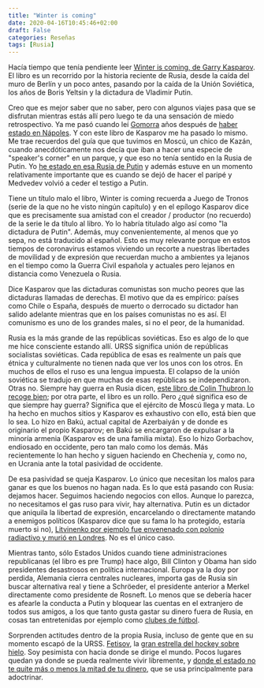 ```yaml
---
title: "Winter is coming"
date: 2020-04-16T10:45:46+02:00
draft: False
categories: Reseñas
tags: [Rusia]
---
```


Hacía tiempo que tenía pendiente leer [Winter is coming, de Garry Kasparov](https://www.amazon.es/Winter-Coming-Vladimir-Enemies-Stopped-ebook/dp/B06XCCZJ7D/ref=tmm_kin_swatch_0). El libro es un recorrido por la historia reciente de Rusia, desde la caída del muro de Berlín y un poco antes, pasando por la caída de la Unión Soviética, los años de Boris Yeltsin y la dictadura de Vladimir Putin.

Creo que es mejor saber que no saber, pero con algunos viajes pasa que se disfrutan mientras estás allí pero luego te da una sensación de miedo retrospectivo. Ya me pasó cuando leí [Gomorra](https://www.goodreads.com/book/show/6238593-gomorra) años después de [haber estado en Nápoles](https://kmc2.es/viaje/italia-sur/). Y con este libro de Kasparov me ha pasado lo mismo. Me trae recuerdos del guía que que tuvimos en Moscú, un chico de Kazán, cuando anecdóticamente nos decía que iban a hacer una especie de "speaker's corner" en un parque, y que eso no tenía sentido en la Rusia de Putin. Yo [he estado en esa Rusia de Putin](https://kmc2.es/viaje/transmongoliano/) y además estuve en un momento relativamente importante que es cuando se dejó de hacer el paripé y Medvedev volvió a ceder el testigo a Putin.

Tiene un título malo el libro, Winter is coming recuerda a Juego de Tronos (serie de la que no he visto ningún capítulo) y en el epílogo Kasparov dice que es precisamente sua amistad con el creador / productor (no recuerdo) de la serie le da título al libro. Yo lo habría titulado algo así como "la dictadura de Putin". Además, muy convenientemente, al menos que yo sepa, no está traducido al español. Esto es muy relevante porque en estos tiempos de coronavirus estamos viviendo un recorte a nuestras libertades de movilidad y de expresión que recuerdan mucho a ambientes ya lejanos en el tiempo como la Guerra Civil española y actuales pero lejanos en distancia como Venezuela o Rusia.

Dice Kasparov que las dictaduras comunistas son mucho peores que las dictaduras llamadas de derechas. El motivo que da es empírico: países como Chile o España, después de muerto o derrocado su dictador han salido adelante mientras que en los países comunistas no es así. El comunismo es uno de los grandes males, si no el peor, de la humanidad.

Rusia es la más grande de las repúblicas soviéticas. Eso es algo de lo que me hice consciente estando allí. URSS significa unión de repúblicas socialistas soviéticas. Cada república de esas es realmente un país que étnica y culturalmente no tienen nada que ver los unos con los otros. En muchos de ellos el ruso es una lengua impuesta. El colapso de la unión soviética se tradujo en que muchas de esas repúblicas se independizaron. Otras no. Siempre hay guerra en Rusia dicen, [este libro de Colin Thubron lo recoge bien](https://www.goodreads.com/book/show/19884402-in-siberia); por otra parte, el libro es un rollo. Pero ¿qué significa eso de que siempre hay guerra? Significa que el ejército de Moscú llega y mata. Lo ha hecho en muchos sitios y Kasparov es exhaustivo con ello, está bien que lo sea. Lo hizo en Bakú, actual capital de Azerbaiyán y de donde es originario el propio Kasparov; en Bakú se encargaron de expulsar a la minoría armenia (Kasparov es de una familia mixta). Eso lo hizo Gorbachov, endiosado en occidente, pero tan malo como los demás. Más recientemente lo han hecho y siguen haciendo en Chechenia y, como no, en Ucrania ante la total pasividad de occidente.

De esa pasividad se queja Kasparov. Lo único que necesitan los malos para ganar es que los buenos no hagan nada. Es lo que está pasando con Rusia: dejamos hacer. Seguimos haciendo negocios con ellos. Aunque lo parezca, no necesitamos el gas ruso para vivir, hay alternativa. Putin es un dictador que aniquila la libertad de expresión, encarcelando o directamente matando a enemigos políticos (Kasparov dice que su fama lo ha protegido, estaría muerto si no), [Litvinenko por ejemplo fue envenenado con polonio radiactivo y murió en Londres](https://es.wikipedia.org/wiki/Aleksandr_Litvinenko). No es el único caso.

Mientras tanto, sólo Estados Unidos cuando tiene administraciones republicanas (el libro es pre Trump) hace algo, Bill Clinton y Obama han sido presidentes desastrosos en política internacional. Europa ya la doy por perdida, Alemania cierra centrales nucleares, importa gas de Rusia sin buscar alternativa real y tiene a Schröeder, el presidente anterior a Merkel directamente como presidente de Rosneft. Lo menos que se debería hacer es afearle la conducta a Putin y bloquear las cuentas en el extranjero de todos sus amigos, a los que tanto gusta gastar su dinero fuera de Rusia, en cosas tan entretenidas por ejemplo como [clubes de fútbol](https://es.wikipedia.org/wiki/Rom%C3%A1n_Abram%C3%B3vich).

Sorprenden actitudes dentro de la propia Rusia, incluso de gente que en su momento escapó de la URSS. [Fetisov](https://en.wikipedia.org/wiki/Viacheslav_Fetisov), la [gran estrella del hockey sobre hielo](https://www.amazon.com/Red-Army-Scotty-Bowman/dp/B00XWTXR88). Soy pesimista con hacia donde se dirige el mundo. Pocos lugares quedan ya donde se pueda realmente vivir libremente, y [donde el estado no te quite más o menos la mitad de tu dinero](https://tradingeconomics.com/country-list/government-spending-to-gdp), que se usa principalmente para adoctrinar.
